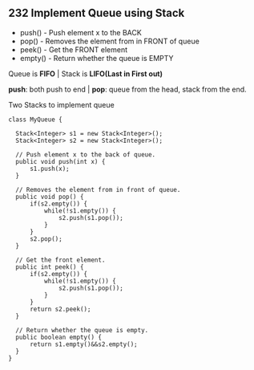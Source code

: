 ## 232 Implement Queue using Stack
* push() - Push element x to the BACK
* pop() - Removes the element from in FRONT of queue
* peek() - Get the FRONT element
* empty() - Return whether the queue is EMPTY

Queue is **FIFO** | Stack is **LIFO(Last in First out)**

**push**: both push to end
| **pop**: queue from the head, stack from the end.

Two Stacks to implement queue

    class MyQueue {
      
      Stack<Integer> s1 = new Stack<Integer>();
      Stack<Integer> s2 = new Stack<Integer>();
      
      // Push element x to the back of queue.
      public void push(int x) {
          s1.push(x);
      }
  
      // Removes the element from in front of queue.
      public void pop() {
          if(s2.empty()) {
              while(!s1.empty()) {
                  s2.push(s1.pop());   
              }
          }
          s2.pop();
      }
  
      // Get the front element.
      public int peek() {
          if(s2.empty()) {
              while(!s1.empty()) {
                  s2.push(s1.pop());
              }
          }
          return s2.peek();
      }
  
      // Return whether the queue is empty.
      public boolean empty() {
          return s1.empty()&&s2.empty();
      }
    }


